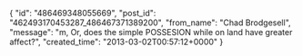  {
   "id": "486469348055669",
   "post_id": "462493170453287_486467371389200",
   "from_name": "Chad Brodgesell",
   "message": "m, Or, does the simple POSSESION while on land have greater affect?",
   "created_time": "2013-03-02T00:57:12+0000"
 }
